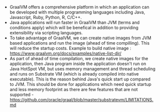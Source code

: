 
- GraalVM offers a comprehensive platform in which an application can be developed with multiple programming languages including Java, Javascript, Ruby, Python, R, C/C++.
- Java applications will run faster in GraalVM than JVM (terms and conditions apply) which will be benefical in addition to providing extensibility via scripting languages.
- To take advantage of GraalVM, we can create native images from JVM based applications and run the image (ahead of time compilling). This will reduce the startup costs. Example to build native image : https://www.graalvm.org/docs/examples/native-list-dir/
- As part of ahead of time compilation, we create native images for the application, then Java program inside the application doesn't run on Java HotSpot VM, but uses memory management and thread scheduling and runs on Substrate VM (which is already compiled into native executable). This is the reason behind Java's quick start up compared to JVM. This should be done for applications which need quick startup and less memory footprint as there are few features that are not supported - https://github.com/oracle/graal/blob/master/substratevm/LIMITATIONS.md

